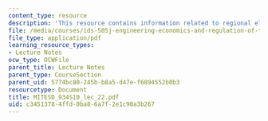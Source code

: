 ```yaml
---
content_type: resource
description: 'This resource contains information related to regional electricity markets. '
file: /media/courses/ids-505j-engineering-economics-and-regulation-of-the-electric-power-sector-spring-2010/c34513784ffd0ba86a7f2e1c90a3b267_MITESD_934S10_lec_22.pdf
file_type: application/pdf
learning_resource_types:
- Lecture Notes
ocw_type: OCWFile
parent_title: Lecture Notes
parent_type: CourseSection
parent_uid: 5774bc80-245b-b8a5-d47e-f6894552b0b3
resourcetype: Document
title: MITESD_934S10_lec_22.pdf
uid: c3451378-4ffd-0ba8-6a7f-2e1c90a3b267
---
```

